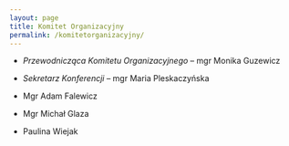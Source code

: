 ```yaml
---
layout: page
title: Komitet Organizacyjny
permalink: /komitetorganizacyjny/
---
```


* *Przewodnicząca Komitetu Organizacyjnego* – mgr Monika Guzewicz

* *Sekretarz Konferencji* – mgr Maria Pleskaczyńska

* Mgr Adam Falewicz

* Mgr Michał Glaza

* Paulina Wiejak
